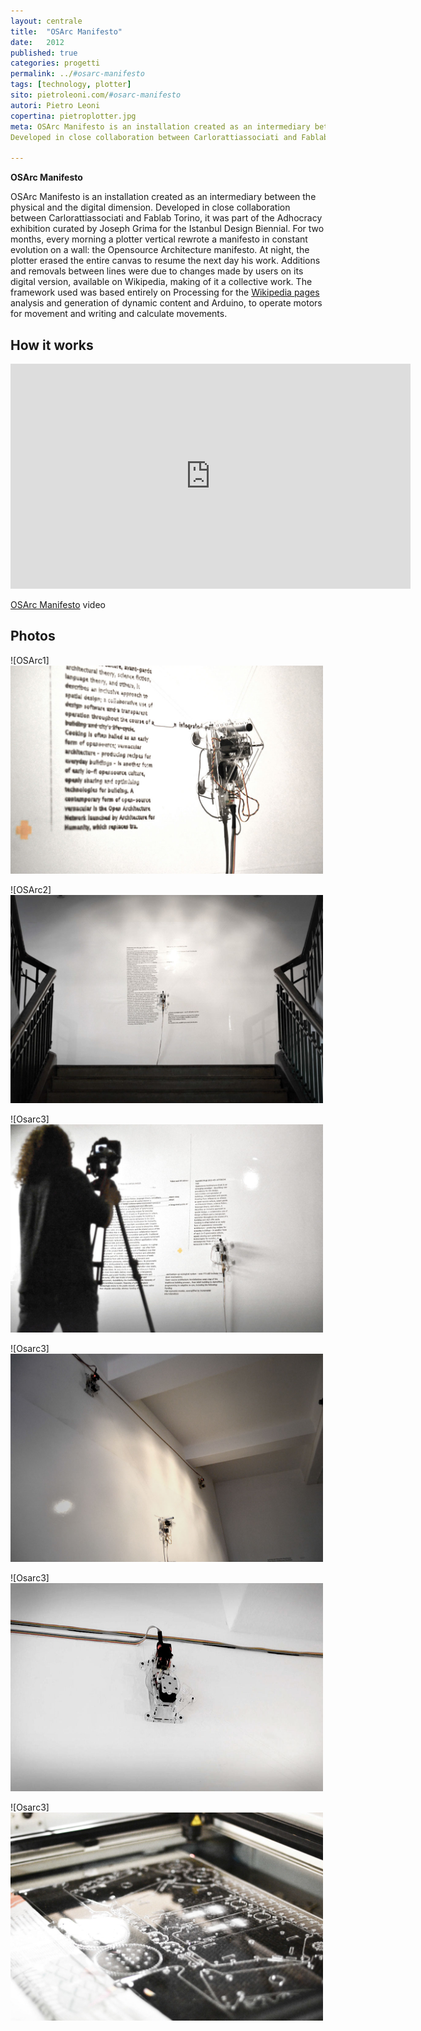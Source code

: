 ```yaml
---
layout: centrale
title:  "OSArc Manifesto"
date:   2012
published: true
categories: progetti
permalink: ../#osarc-manifesto
tags: [technology, plotter]
sito: pietroleoni.com/#osarc-manifesto
autori: Pietro Leoni
copertina: pietroplotter.jpg
meta: OSArc Manifesto is an installation created as an intermediary between the physical and the digital dimension.
Developed in close collaboration between Carlorattiassociati and Fablab Torino, it was part of the Adhocracy exhibition curated by Joseph Grima for the Istanbul Design Biennial.

---
```

**OSArc Manifesto**

OSArc Manifesto is an installation created as an intermediary between the physical and the digital dimension.
Developed in close collaboration between Carlorattiassociati and Fablab Torino, it was part of the Adhocracy exhibition curated by Joseph Grima for the Istanbul Design Biennial.
For two months, every morning a plotter vertical rewrote a manifesto in constant evolution on a wall: the Opensource Architecture manifesto.
At night, the plotter erased the entire canvas to resume the next day his work.
Additions and removals between lines were due to changes made ​​by users on its digital version, available on Wikipedia, making of it a collective work.
The framework used was based entirely on Processing for the [Wikipedia pages](https://en.wikipedia.org/wiki/Open-source_architecture) analysis and generation of dynamic content and Arduino, to operate motors for movement and writing and calculate movements.

## How it works
<iframe src="https://vimeo.com/52995677" width="640" height="360" frameborder="0" webkitallowfullscreen mozallowfullscreen allowfullscreen></iframe>
<p><a href="https://vimeo.com/52995677">OSArc Manifesto</a> video


## Photos

![OSArc1]<img src="/img/5.jpg" alt="Tracco" width="500" height="333">


![OSArc2]<img src="/img/7.jpg" alt="Tracco" width="500" height="333">


![Osarc3]<img src="/img/4.jpg" alt="Tracco" width="500" height="333">


![Osarc3]<img src="/img/DSC_0500-copy.jpg" alt="Tracco" width="500" height="333">

![Osarc3]<img src="/img/8.jpg" alt="Tracco" width="500" height="333">


![Osarc3]<img src="/img/2.jpg" alt="Tracco" width="500" height="333">
